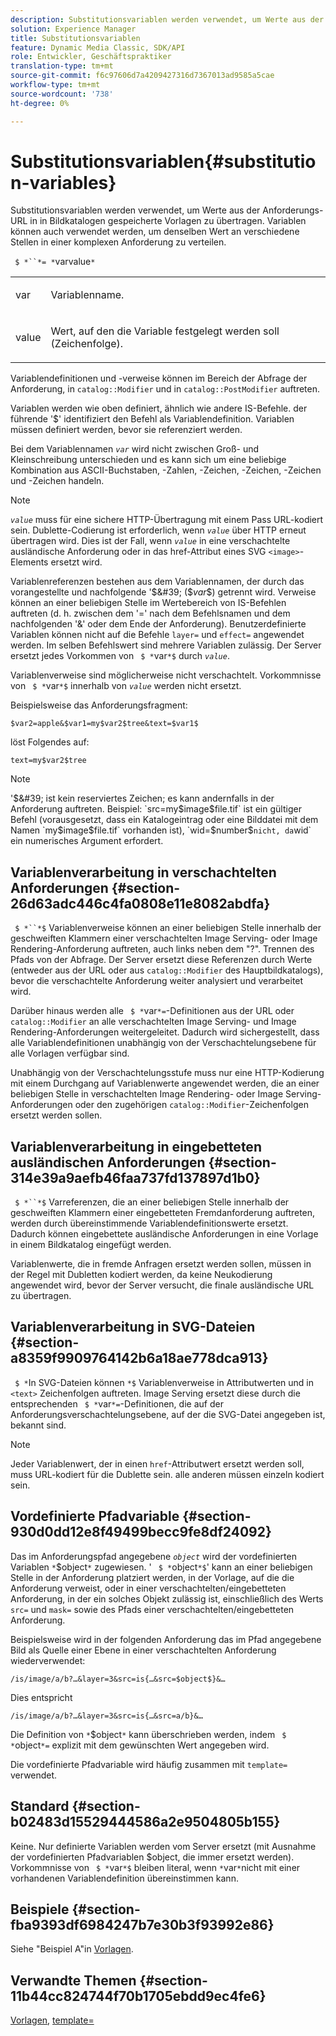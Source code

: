 ```yaml
---
description: Substitutionsvariablen werden verwendet, um Werte aus der Anforderungs-URL in in Bildkatalogen gespeicherte Vorlagen zu übertragen. Variablen können auch verwendet werden, um denselben Wert an verschiedene Stellen in einer komplexen Anforderung zu verteilen.
solution: Experience Manager
title: Substitutionsvariablen
feature: Dynamic Media Classic, SDK/API
role: Entwickler, Geschäftspraktiker
translation-type: tm+mt
source-git-commit: f6c97606d7a4209427316d7367013ad9585a5cae
workflow-type: tm+mt
source-wordcount: '738'
ht-degree: 0%

---
```



# Substitutionsvariablen{#substitution-variables}

Substitutionsvariablen werden verwendet, um Werte aus der Anforderungs-URL in in Bildkatalogen gespeicherte Vorlagen zu übertragen. Variablen können auch verwendet werden, um denselben Wert an verschiedene Stellen in einer komplexen Anforderung zu verteilen.

` $ *``*= *`varvalue`*`

<table id="simpletable_EFEC66C23CE949EFACDC415A954DF323"> 
 <tr class="strow"> 
  <td class="stentry"> <p> <span class="codeph"> <span class="varname"> var  </span> </span> </p> </td> 
  <td class="stentry"> <p>Variablenname. </p> </td> 
 </tr> 
 <tr class="strow"> 
  <td class="stentry"> <p> <span class="codeph"> <span class="varname"> value  </span> </span> </p> </td> 
  <td class="stentry"> <p>Wert, auf den die Variable festgelegt werden soll (Zeichenfolge). </p> </td> 
 </tr> 
</table>

Variablendefinitionen und -verweise können im Bereich der Abfrage der Anforderung, in `catalog::Modifier` und in `catalog::PostModifier` auftreten.

Variablen werden wie oben definiert, ähnlich wie andere IS-Befehle. der führende &#39;$&#39; identifiziert den Befehl als Variablendefinition. Variablen müssen definiert werden, bevor sie referenziert werden.

Bei dem Variablennamen *`var`* wird nicht zwischen Groß- und Kleinschreibung unterschieden und es kann sich um eine beliebige Kombination aus ASCII-Buchstaben, -Zahlen, -Zeichen, -Zeichen, -Zeichen und -Zeichen handeln.

>[!NOTE]
>
>*`value`* muss für eine sichere HTTP-Übertragung mit einem Pass URL-kodiert sein. Dublette-Codierung ist erforderlich, wenn *`value`* über HTTP erneut übertragen wird. Dies ist der Fall, wenn *`value`* in eine verschachtelte ausländische Anforderung oder in das href-Attribut eines SVG `<image>`-Elements ersetzt wird.

Variablenreferenzen bestehen aus dem Variablennamen, der durch das vorangestellte und nachfolgende &#39;$&#39; ($*var*$) getrennt wird. Verweise können an einer beliebigen Stelle im Wertebereich von IS-Befehlen auftreten (d. h. zwischen dem &#39;=&#39; nach dem Befehlsnamen und dem nachfolgenden &#39;&amp;&#39; oder dem Ende der Anforderung). Benutzerdefinierte Variablen können nicht auf die Befehle `layer=` und `effect=` angewendet werden. Im selben Befehlswert sind mehrere Variablen zulässig. Der Server ersetzt jedes Vorkommen von ` $ *`var`*$` durch *`value`*.

Variablenverweise sind möglicherweise nicht verschachtelt. Vorkommnisse von ` $ *`var`*$` innerhalb von *`value`* werden nicht ersetzt.

Beispielsweise das Anforderungsfragment:

`$var2=apple&$var1=my$var2$tree&text=$var1$`

löst Folgendes auf:

`text=my$var2$tree`

>[!NOTE]
>
>&#39;$&#39; ist kein reserviertes Zeichen; es kann andernfalls in der Anforderung auftreten. Beispiel: `src=my$image$file.tif` ist ein gültiger Befehl (vorausgesetzt, dass ein Katalogeintrag oder eine Bilddatei mit dem Namen `my$image$file.tif` vorhanden ist), `wid=$number$` nicht, da `wid` ein numerisches Argument erfordert.

## Variablenverarbeitung in verschachtelten Anforderungen {#section-26d63adc446c4fa0808e11e8082abdfa}

` $ *``*$` Variablenverweise können an einer beliebigen Stelle innerhalb der geschweiften Klammern einer verschachtelten Image Serving- oder Image Rendering-Anforderung auftreten, auch links neben dem &quot;?&quot;. Trennen des Pfads von der Abfrage. Der Server ersetzt diese Referenzen durch Werte (entweder aus der URL oder aus `catalog::Modifier` des Hauptbildkatalogs), bevor die verschachtelte Anforderung weiter analysiert und verarbeitet wird.

Darüber hinaus werden alle ` $ *`var`*=`-Definitionen aus der URL oder `catalog::Modifier` an alle verschachtelten Image Serving- und Image Rendering-Anforderungen weitergeleitet. Dadurch wird sichergestellt, dass alle Variablendefinitionen unabhängig von der Verschachtelungsebene für alle Vorlagen verfügbar sind.

Unabhängig von der Verschachtelungsstufe muss nur eine HTTP-Kodierung mit einem Durchgang auf Variablenwerte angewendet werden, die an einer beliebigen Stelle in verschachtelten Image Rendering- oder Image Serving-Anforderungen oder den zugehörigen `catalog::Modifier`-Zeichenfolgen ersetzt werden sollen.

## Variablenverarbeitung in eingebetteten ausländischen Anforderungen {#section-314e39a9aefb46faa737fd137897d1b0}

` $ *``*$` Varreferenzen, die an einer beliebigen Stelle innerhalb der geschweiften Klammern einer eingebetteten Fremdanforderung auftreten, werden durch übereinstimmende Variablendefinitionswerte ersetzt. Dadurch können eingebettete ausländische Anforderungen in eine Vorlage in einem Bildkatalog eingefügt werden.

Variablenwerte, die in fremde Anfragen ersetzt werden sollen, müssen in der Regel mit Dubletten kodiert werden, da keine Neukodierung angewendet wird, bevor der Server versucht, die finale ausländische URL zu übertragen.

## Variablenverarbeitung in SVG-Dateien {#section-a8359f9909764142b6a18ae778dca913}

` $ *`In SVG-Dateien können `*$` Variablenverweise in Attributwerten und in  `<text>` Zeichenfolgen auftreten. Image Serving ersetzt diese durch die entsprechenden ` $ *`var`*=`-Definitionen, die auf der Anforderungsverschachtelungsebene, auf der die SVG-Datei angegeben ist, bekannt sind.

>[!NOTE]
>
>Jeder Variablenwert, der in einen `href`-Attributwert ersetzt werden soll, muss URL-kodiert für die Dublette sein. alle anderen müssen einzeln kodiert sein.

## Vordefinierte Pfadvariable {#section-930d0dd12e8f49499becc9fe8df24092}

Das im Anforderungspfad angegebene *`object`* wird der vordefinierten Variablen `*`$object`*` zugewiesen. &#39; ` $ *`object`*$`&#39; kann an einer beliebigen Stelle in der Anforderung platziert werden, in der Vorlage, auf die die Anforderung verweist, oder in einer verschachtelten/eingebetteten Anforderung, in der ein solches Objekt zulässig ist, einschließlich des Werts `src=` und `mask=` sowie des Pfads einer verschachtelten/eingebetteten Anforderung.

Beispielsweise wird in der folgenden Anforderung das im Pfad angegebene Bild als Quelle einer Ebene in einer verschachtelten Anforderung wiederverwendet:

`/is/image/a/b?…&layer=3&src=is{…&src=$object$}&…`

Dies entspricht

`/is/image/a/b?…&layer=3&src=is{…&src=a/b}&…`

Die Definition von `*`$object`*` kann überschrieben werden, indem ` $ *`object`*=` explizit mit dem gewünschten Wert angegeben wird.

Die vordefinierte Pfadvariable wird häufig zusammen mit `template=` verwendet.

## Standard {#section-b02483d15529444586a2e9504805b155}

Keine. Nur definierte Variablen werden vom Server ersetzt (mit Ausnahme der vordefinierten Pfadvariablen $object, die immer ersetzt werden). Vorkommnisse von ` $ *`var`*$` bleiben literal, wenn `*`var`*`nicht mit einer vorhandenen Variablendefinition übereinstimmen kann.

## Beispiele {#section-fba9393df6984247b7e30b3f93992e86}

Siehe &quot;Beispiel A&quot;in [Vorlagen](../../../../../is-api/http-ref/image-serving-api-ref/c-http-protocol-reference/c-templates/c-templates.md#concept-3cd2d2adae0e41b2979b9640244d4d3e).

## Verwandte Themen {#section-11b44cc824744f70b1705ebdd9ec4fe6}

[Vorlagen](../../../../../is-api/http-ref/image-serving-api-ref/c-http-protocol-reference/c-templates/c-templates.md#concept-3cd2d2adae0e41b2979b9640244d4d3e),  [template=](../../../../../is-api/http-ref/image-serving-api-ref/c-http-protocol-reference/c-command-reference/r-template.md#reference-3beccaa462a64bf0ba867e5c8fd0bd14)
